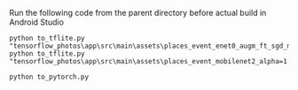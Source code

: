Run the following code from the parent directory before actual build in Android Studio
```
python to_tflite.py "tensorflow_photos\app\src\main\assets\places_event_enet0_augm_ft_sgd_model.pb"
python to_tflite.py "tensorflow_photos\app\src\main\assets\places_event_mobilenet2_alpha=1.0_augm_ft_sgd_model.pb"

python to_pytorch.py 
```